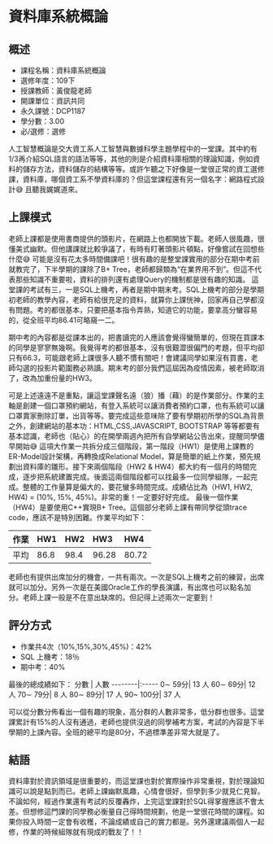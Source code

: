 
# 資料庫系統概論
## 概述
- 課程名稱：資料庫系統概論
- 選修年度：109下
- 授課教師：黃俊龍老師
- 開課單位：資訊共同   
- 永久課號：DCP1187
- 學分數：3.00
- 必/選修：選修

人工智慧概論是交大資工系人工智慧與數據科學主題學程中的一堂課。其中約有1/3再介紹SQL語言的語法等等，其他的則是介紹資料庫相關的理論知識，例如資料的儲存方法，資料儲存的結構等等。或許乍聽之下好像是一堂很正常的資工選修課，資料庫，哪個資工系不學資料庫的？但這堂課程還有另一個名字：網路程式設計😅 且聽我娓娓道來。

## 上課模式

老師上課都是使用書商提供的頭影片，在網路上也都開放下載。老師人很風趣，很懂美式幽默。但他講課就比較爭議了，有時有盯著頭影片頓點，好像嘗試在回想些什麼😅  可能是沒有花太多時間備課吧！很有趣的是整堂課實用的部分在期中考前就教完了，下半學期的課除了B+ Tree，老師都歸類為“在業界用不到”。但這不代表那些知識不重要啦，資料的排列還有處理Query的機制都是很有趣的知識。
這堂課的考試有三，一是SQL上機考，再者是期中期末考。SQL上機考的部分是學期初老師的教學內容，老師有給很充足的資料，就算你上課恍神，回家再自己學都沒有問題。考的都很基本，只要把基本指令弄熟，知道它的功能，要拿高分蠻容易的，從全班平均86.41可略窺一二。

期中考的內容都是從課本出的，把書讀完的人應該會覺得蠻簡單的，但現在買課本的同學是寥寥無幾啊。我覺得考的都很基本，沒有很艱澀很偏門的考題，但平均卻只有66.3，可能跟老師上課很多人聽不慣有關吧！會建議同學如果沒有買書，老師勾選的投影片範圍務必熟讀。期末考的部分我們這屆因為疫情因素，被老師取消了，改為加重份量的HW3。

可是上述遠遠不是重點，讓這堂課聲名遠（狼）播（藉）的是作業部分。作業的主軸是創建一個口罩預約網站，有登入系統可以讓消費者預約口罩，也有系統可以讓口罩賣家刪除訂單，出貨等等。要完成這些意味除了要有學期初所學的SQL為背景之外，創建網站的基本功：HTML,CSS,JAVASCRIPT, BOOTSTRAP 等等都要有基本認識，老師也（貼心）的在開學兩週內把所有自學網站公告出來，提醒同學儘早開始😅 這項大作業一共拆分成三個階段，第一階段（HW1）是使用上課教的ER-Model設計架構，再轉換成Relational Model，算是簡單的紙上作業，預先規劃出資料庫的雛形。接下來兩個階段（HW2 & HW4）都大約有一個月的時間完成，逐步把系統建置完成。後面這兩個階段都可以找最多一位同學組隊，一起完成。整體的工作量算是偏大的，要花蠻多時間完成。成績佔比為（HW1, HW2, HW4) = (10%, 15%, 45%)。非常的重！一定要好好完成。
最後一個作業（HW4）是要使用C++實現B+ Tree。這個部分老師上課有帶同學從頭trace code，應該不是特別困難。作業平均如下：


作業 | HW1|HW2|HW3|HW4
----|:----|:---|:---|:---
平均| 86.8|98.4|96.28|80.72



老師也有提供出席加分的機會，一共有兩次。一次是SQL上機考之前的練習，出席就可以加分。另外一次是在美國Oracle工作的學長演講，有出席也可以點名加分。老師上課一般是不在意出缺席的。但記得上述兩次一定要到！

## 評分方式
- 作業共4次（10%,15%,30%,45%)：42%
- SQL 上機考：18％ 
- 期中考：40%

最後的總成績如下：
   分數 | 人數
--------|:-----
0∼ 59分| 13 人
60∼ 69分| 12 人
70∼ 79分| 8 人
80∼ 89分| 17 人
90~ 100分| 37 人

可以從分數分佈看出一個有趣的現象，高分群的人數非常多，低分群也很多。這堂課累計有15%的人沒有通過，老師也提供沒過的同學補考方案，考試的內容是下半學期的上課內容。全班的總平均是80分，不過標準差非常大就是了。

## 結語

資料庫對於資訊領域是很重要的，而這堂課也對於實際操作非常重視，對於理論知識可以說是點到而已。老師上課幽默風趣，心情會很好，但學到多少就見仁見智。不論如何，經過作業還有考試的反覆轟炸，上完這堂課對於SQL得掌握應該不會太差。但想修這門課的同學務必衡量自己得時間規劃，他是一堂很花時間的課程。如果你投入時間一定會有收穫，不論成績或自己的實力都是。另外還建議兩個人一起修，作業的時候組隊就有現成的戰友了！！
